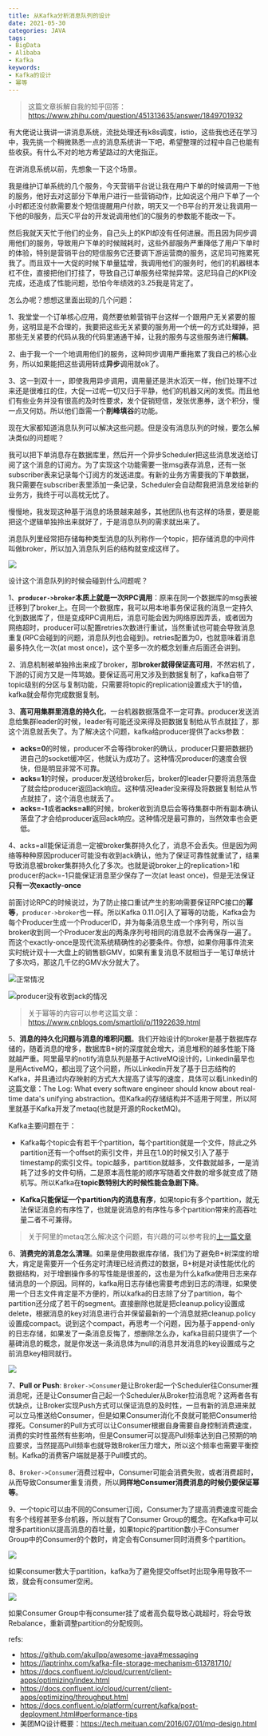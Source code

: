 ```yaml
---
title: 从Kafka分析消息队列的设计
date: 2021-05-30
categories: JAVA
tags: 
- BigData
- Alibaba
- Kafka
keywords:
- Kafka的设计
- 幂等
---
```


> 这篇文章拆解自我的知乎回答：https://www.zhihu.com/question/451313635/answer/1849701932

有大佬说让我讲一讲消息系统，流批处理还有k8s调度，istio，这些我也还在学习中，我先挑一个稍微熟悉一点的消息系统讲一下吧，希望整理的过程中自己也能有些收获。有什么不对的地方希望路过的大佬指正。

在讲消息系统以前，先想象一下这个场景。

我是维护订单系统的几个服务，今天营销平台说让我在用户下单的时候调用一下他的服务，他好去对这部分下单用户进行一些营销动作，比如说这个用户下单了一个小时都还没付款需要发个短信提醒用户付款，明天又一个B平台的开发让我调用一下他的B服务，后天C平台的开发说调用他们的C服务的参数能不能改一下。

然后我就天天忙于他们的业务，自己头上的KPI却没有任何进展。而且因为同步调用他们的服务，导致用户下单的时候贼耗时，这些外部服务严重降低了用户下单时的体验，特别是营销平台的短信服务它还要调下游运营商的服务，这尼玛可拖累死我了。而且双十一大促的时候下单量猛增，我调用他们的服务时，他们的机器根本杠不住，直接把他们打挂了，导致自己订单服务经常抛异常。这尼玛自己的KPI没完成，还造成了性能问题，恐怕今年绩效的3.25我是背定了。

怎么办呢？想想这里面出现的几个问题：

1、我堂堂一个订单核心应用，竟然要依赖营销平台这样一个跟用户无关紧要的服务，这明显是不合理的，我要把这些无关紧要的服务用一个统一的方式处理掉，把那些无关紧要的代码从我的代码里通通干掉，让我的服务与这些服务进行**解耦**。

2、由于我一个一个地调用他们的服务，这种同步调用严重拖累了我自己的核心业务，所以如果能把这些调用转成**异步**调用就ok了。

3、这一到双十一，即使我用异步调用，调用量还是洪水滔天一样，他们处理不过来还是很难扛的住，大促一过呢一切又归于平静，他们的机器又闲的发慌。而且他们有些业务并没有很高的及时性要求，发个促销短信，发张优惠券，送个积分，慢一点又何妨。所以他们亟需一个**削峰填谷**的功能。

现在大家都知道消息队列可以解决这些问题。但是没有消息队列的时候，要怎么解决类似的问题呢？

我可以把下单消息存在数据库里，然后开一个异步Scheduler把这些消息发送给订阅了这个消息的订阅方。为了实现这个功能需要一张msg表存消息，还有一张subscriber表来记录每个订阅方的发送进度。有新的业务方需要我的下单数据，我只需要在subscriber表里添加一条记录，Scheduler会自动帮我把消息发给新的业务方，我终于可以高枕无忧了。

慢慢地，我发现这种基于消息的场景越来越多，其他团队也有这样的场景，要是能把这个逻辑单独拎出来就好了，于是消息队列的需求就出来了。

消息队列里经常把存储每种类型消息的队列称作一个topic，把存储消息的中间件叫做broker，所以加入消息队列后的结构就变成这样了。

![](http://www.plantuml.com/plantuml/svg/FSqz2i904CNnVaynfCyL96Yzu05ibimpBYOpE1_tTr6qUloAFs_nQ1Pvx6N7FIYKh6-F8Ew6DRfA4MNGrPHpXNrrKV4yXbw914qLxct3JSwcJzX4pQcMNqFpV1gid_sd2uJ7xHi0)

设计这个消息队列的时候会碰到什么问题呢？

1、**`producer->broker`本质上就是一次RPC调用**：原来在同一个数据库的msg表被迁移到了broker上。在同一个数据库，我可以用本地事务保证我的消息一定持久化到数据库了，但是变成RPC调用后，消息可能会因为网络原因弄丢，或者因为网络超时，producer可以配置retries次数进行重试，当然重试也可能会导致消息重复(RPC会碰到的问题，消息队列也会碰到)。retries配置为0，也就意味着消息最多持久化一次(at most once)，这个至多一次的概念划重点后面还会讲到。

2、消息机制被单独拎出来成了broker，那**broker就得保证高可用**，不然宕机了，下游的订阅方又是一阵骂娘。要保证高可用又涉及到数据复制了，kafka自带了topic级别的分区与复制功能，只需要将topic的replication设置成大于1的值，kafka就会帮你完成数据复制。

3、**高可用集群里消息的持久化**，一台机器数据落盘不一定可靠。producer发送消息给集群leader的时候，leader有可能还没来得及把数据复制给从节点就挂了，那这个消息就丢失了。为了解决这个问题，kafka给producer提供了acks参数：

* **acks=0**的时候，producer不会等待broker的确认，producer只要把数据扔进自己的socket缓冲区，他就认为成功了。这种情况producer的速度会很快，但是明显非常不可靠。
* **acks=1**的时候，producer发送给broker后，broker的leader只要将消息落盘了就会给producer返回ack响应。这种情况leader没来得及将数据复制给从节点就挂了，这个消息也就丢了。
* **acks=-1**或者**acks=all**的时候，broker收到消息后会等待集群中所有副本确认落盘了才会给producer返回ack响应。这种情况是最可靠的，当然效率也会更低。

4、acks=all能保证消息一定被broker集群持久化了，消息不会丢失。但是因为网络等种种原因producer可能没有收到ack确认，他为了保证可靠性就重试了，结果导致消息被broker集群持久化了多次。也就是说broker上的replication>1和producer的ack=-1只能保证消息至少保存了一次(at least once)，但是无法保证**只有一次exactly-once**

前面讨论RPC的时候说过，为了防止接口重试产生的影响需要保证RPC接口的**幂等**，`producer->broker`也一样。所以Kafka 0.11.0引入了幂等的功能，Kafka会为每个Producer生成一个ProducerID，并为每条消息生成一个序列号，所以当broker收到同一个Producer发出的两条序列号相同的消息就不会再保存一遍了。而这个exactly-once是现代流系统精确性的必要条件。你想，如果你用事件流来实时统计双十一大盘上的销售额GMV，如果有重复消息不就相当于一笔订单统计了多次吗，那这几千亿的GMV水分就大了。

![正常情况](https://pic1.zhimg.com/80/v2-374a40c1c29738f9f9b8b72bcc169bbd_1440w.jpg)

![producer没有收到ack的情况](https://pic2.zhimg.com/80/v2-484333205eea8d0d4a4aa0a1ac62f70e_1440w.jpg)

> 关于幂等的内容可以参考这篇文章：https://www.cnblogs.com/smartloli/p/11922639.html

5、**消息的持久化问题与消息的堆积问题**。我们开始设计的broker是基于数据库存储的，随着消息的增多，数据库B+树的深度就会增大，消息堆积的越多性能下降就越严重。阿里最早的notify消息队列是基于ActiveMQ设计的，Linkedin最早也是用ActiveMQ，都出现了这个问题，所以Linkedin开发了基于日志结构的Kafka，并且通过内存映射的方式大大提高了读写的速度，具体可以看Linkedin的这篇文章：The Log: What every software engineer should know about real-time data's unifying abstraction。但Kafka的存储结构并不适用于阿里，所以阿里就基于Kafka开发了metaq(也就是开源的RocketMQ)。

Kafka主要问题在于：

* Kafka每个topic会有若干个partition，每个partition就是一个文件，除此之外partition还有一个offset的索引文件，并且在1.0的时候又引入了基于timestamp的索引文件。topic越多，partition就越多，文件数就越多，一是消耗了过多的文件句柄，二是原本高性能的顺序写随着文件数的增多就变成了随机写。所以Kafka在**topic数特别大的时候性能会急剧下降**。

* **Kafka只能保证一个partition内的消息有序**，如果topic有多个partition，就无法保证消息的有序性了，也就是说消息的有序性与多个partition带来的高吞吐量二者不可兼得。
> 关于阿里的metaq怎么解决这个问题，有兴趣的可以参考我的[上一篇文章](https://blog.hufeifei.cn/2020/04/25/Alibaba/MetaQ&Notify/)

6、**消费完的消息怎么清理**。如果是使用数据库存储，我们为了避免B+树深度的增大，肯定是需要开一个任务定时清理已经消费过的数据，B+树是对读性能优化的数据结构，对于增删操作多的写性能是很差的，这也是为什么kafka使用日志来存储消息的一个原因。同样的，kafka用日志存储也需要考虑到日志的清理，如果使用一个日志文件肯定是不方便的，所以kafka的日志除了分了partition，每个partition还分成了若干的segment。直接删除也就是把cleanup.policy设置成delete，根据消息的key对消息进行合并保留最新的一个消息就把cleanup.policy设置成compact。说到这个compact，再思考一个问题，因为基于append-only的日志存储，如果发了一条消息反悔了，想删除怎么办，kafka目前只提供了一个墓碑消息的概念，就是你发送一条消息体为null的消息并发消息的key设置成与之前消息key相同就行。

![](https://pic2.zhimg.com/80/v2-b35bd06cdfac2a2ef57a6839227fc89f_720w.png)

7、**Pull or Push**: `Broker->Consumer`是让Broker起一个Scheduler往Consumer推消息呢，还是让Consumer自己起一个Scheduler从Broker拉消息呢？这两者各有优缺点，让Broker实现Push方式可以保证消息的及时性，一旦有新的消息进来就可以立马推送给Consumer，但是如果Consumer消化不良就可能把Consumer给撑死。Consumer的Pull方式可以让Consumer根据自身需要自身控制消费速度，消费的实时性虽然有些影响，但是Consumer可以提高Pull频率达到自己预期的响应要求，当然提高Pull频率也就导致Broker压力增大，所以这个频率也需要平衡控制。Kafka的消费客户端就是基于Pull模式的。

8、`Broker->Consumer`消费过程中，Consumer可能会消费失败，或者消费超时，从而导致Consumer重复消费，所以**同样地Consumer消费消息的时候仍要保证幂等**。

9、一个topic可以由不同的Consumer订阅，Consumer为了提高消费速度可能会有多个线程甚至多台机器，所以就有了Consumer Group的概念。在Kafka中可以增多partition以提高消息的吞吐量，如果topic的partition数小于Consumer Group中的Consumer的个数时，肯定会有Consumer同时消费多个partition。

![](https://pic1.zhimg.com/80/v2-ecd4e63188ff8fbf13634952e8c604cc_1440w.jpg)

如果consumer数大于partition，kafka为了避免提交offset时出现争用导致不一致，就会有consumer空闲。

![](https://pic4.zhimg.com/80/v2-9a10edf9ecb74215c92689df6b819139_1440w.jpg)

如果Consumer Group中有consumer挂了或者高负载导致心跳超时，将会导致Rebalance，重新调整partition的分配规则。


refs: 
* https://github.com/akullpp/awesome-java#messaging
* https://laptrinhx.com/kafka-file-storage-mechanism-613781710/
* https://docs.confluent.io/cloud/current/client-apps/optimizing/index.html
* https://docs.confluent.io/cloud/current/client-apps/optimizing/throughput.html
* https://docs.confluent.io/platform/current/kafka/post-deployment.html#performance-tips
* 美团MQ设计概要：https://tech.meituan.com/2016/07/01/mq-design.html

<!-- 

##3、partition的设计

https://www.zhihu.com/question/28925721

##消费者

customer group

超时，kafka会认为这个消费者死了，重新rebalance，即使你后面提交了offset，commit也会失败。下次poll还会poll到这个消息。所以要保证处理好消息的幂等性。

##rebalance的问题

rebalance协议

https://www.cnblogs.com/chanshuyi/p/kafka_rebalance_quick_guide.html

##4、客户端

https://github.com/birdayz/kaf

https://github.com/fgeller/kt

https://github.com/adevinta/zoe

https://github.com/lensesio/kafka-connect-tools

--> 
